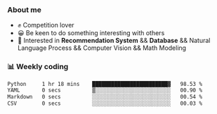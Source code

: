 ### About me

- ✊ Competition lover
- 😀 Be keen to do something interesting with others
- 🎈 Interested in **Recommendation System** && **Database** && Natural Language Process && Computer Vision && Math Modeling


### 📊 Weekly coding
<!--START_SECTION:waka-->

```txt
Python     1 hr 18 mins    ████████████████████████▓   98.53 %
YAML       0 secs          ▒░░░░░░░░░░░░░░░░░░░░░░░░   00.90 %
Markdown   0 secs          ░░░░░░░░░░░░░░░░░░░░░░░░░   00.54 %
CSV        0 secs          ░░░░░░░░░░░░░░░░░░░░░░░░░   00.03 %
```

<!--END_SECTION:waka-->
